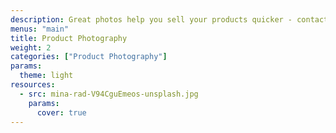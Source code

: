 ```yaml
---
description: Great photos help you sell your products quicker - contact me for more information!
menus: "main"
title: Product Photography
weight: 2
categories: ["Product Photography"]
params:
  theme: light
resources:
  - src: mina-rad-V94CguEmeos-unsplash.jpg
    params:
      cover: true
---
```

